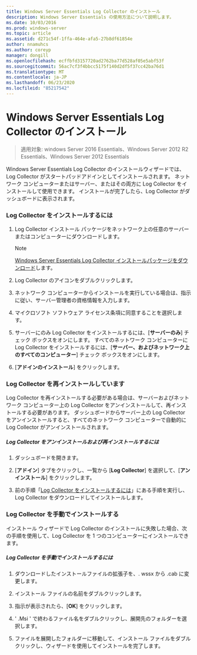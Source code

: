 ```yaml
---
title: Windows Server Essentials Log Collector のインストール
description: Windows Server Essentials の使用方法について説明します。
ms.date: 10/03/2016
ms.prod: windows-server
ms.topic: article
ms.assetid: d271c54f-1ffa-464e-afa5-27b8df61854e
author: nnamuhcs
ms.author: coreyp
manager: dongill
ms.openlocfilehash: ecffbfd3157720ad2762ba77d528af05e5abf53f
ms.sourcegitcommit: 56ac7cf3f4bbcc5175f140d2df5f37cc42ba76d1
ms.translationtype: MT
ms.contentlocale: ja-JP
ms.lasthandoff: 06/23/2020
ms.locfileid: "85217542"
---
```

# <a name="install-the-windows-server-essentials-log-collector"></a>Windows Server Essentials Log Collector のインストール

>適用対象: windows Server 2016 Essentials、Windows Server 2012 R2 Essentials、Windows Server 2012 Essentials

Windows Server Essentials Log Collector のインストールウィザードでは、Log Collector がスタートパッドアドインとしてインストールされます。 ネットワーク コンピューターまたはサーバー、またはその両方に Log Collector をインストールして使用できます。 インストールが完了したら、Log Collector がダッシュボードに表示されます。  
  
###  <a name="to-install-the-log-collector"></a><a name="BKMK_ToInstall"></a>Log Collector をインストールするには  
  
1.  Log Collector インストール パッケージをネットワーク上の任意のサーバーまたはコンピューターにダウンロードします。  
  
    > [!NOTE]
    > [Windows Server Essentials Log Collector インストールパッケージをダウンロード](https://www.microsoft.com/download/details.aspx?id=34821)します。  
  
2.  Log Collector のアイコンをダブルクリックします。  
  
3.  ネットワーク コンピューターからインストールを実行している場合は、指示に従い、サーバー管理者の資格情報を入力します。  
  
4.  マイクロソフト ソフトウェア ライセンス条項に同意することを選択します。  
  
5.  サーバーにのみ Log Collector をインストールするには、[**サーバーのみ**] チェック ボックスをオンにします。 すべてのネットワーク コンピューターに Log Collector をインストールするには、[**サーバー、およびネットワーク上のすべてのコンピューター**] チェック ボックスをオンにします。  
  
6.  [**アドインのインストール**] をクリックします。  
  
###  <a name="reinstalling-the-log-collector"></a><a name="BKMK_Reinstall"></a>Log Collector を再インストールしています  
 Log Collector を再インストールする必要がある場合は、サーバーおよびネットワーク コンピューター上の Log Collector をアンインストールして、再インストールする必要があります。 ダッシュボードからサーバー上の Log Collector をアンインストールすると、すべてのネットワーク コンピューターで自動的に Log Collector がアンインストールされます。  
  
##### <a name="to-uninstall-and-reinstall-the-log-collector"></a>Log Collector をアンインストールおよび再インストールするには  
  
1.  ダッシュボードを開きます。  
  
2.  [**アドイン**] タブをクリックし、一覧から [**Log Collector**] を選択して、[**アンインストール**] をクリックします。

3.  前の手順「[Log Collector をインストールするには](Install-the-Windows-Server-Essentials-Log-Collector.md#BKMK_ToInstall)」にある手順を実行し、Log Collector をダウンロードしてインストールします。   
  
### <a name="manually-install-the-log-collector"></a>Log Collector を手動でインストールする  
 インストール ウィザードで Log Collector のインストールに失敗した場合、次の手順を使用して、Log Collector を 1 つのコンピューターにインストールできます。  
  
##### <a name="to-manually-install-the-log-collector"></a>Log Collector を手動でインストールするには  
  
1.  ダウンロードしたインストールファイルの拡張子を、. wssx から .cab に変更します。  
  
2.  インストール ファイルの名前をダブルクリックします。  
  
3.  指示が表示されたら、[**OK**] をクリックします。  
  
4.  ' .Msi ' で終わるファイル名をダブルクリックし、展開先のフォルダーを選択します。  
  
5.  ファイルを展開したフォルダーに移動して、インストール ファイルをダブルクリックし、ウィザードを使用してインストールを完了します。
